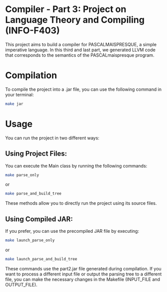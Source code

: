 # Compiler - Part 3: Project on Language Theory and Compiling (INFO-F403)

This project aims to build a compiler for PASCALMAISPRESQUE, a simple imperative language.
In this third and last part, we generated LLVM code that corresponds to the semantics of the PASCALmaispresque program.


# Compilation
To compile the project into a .jar file, you can use the following command in your terminal:

```bash
make jar
```

# Usage
You can run the project in two different ways:

## Using Project Files:
You can execute the Main class by running the following commands:

```bash
make parse_only
```

or 

```bash
make parse_and_build_tree
```

These methods allow you to directly run the project using its source files.

## Using Compiled JAR:

If you prefer, you can use the precompiled JAR file by executing:

```bash
make launch_parse_only
```

or

```bash
make launch_parse_and_build_tree
```

These commands use the part2.jar file generated during compilation. If you want to process a different input file
or output the parsing tree to a different file, you can make the necessary changes in the Makefile
(INPUT_FILE and OUTPUT_FILE).